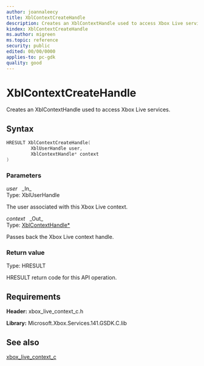 ```yaml
---
author: joannaleecy
title: XblContextCreateHandle
description: Creates an XblContextHandle used to access Xbox Live services.
kindex: XblContextCreateHandle
ms.author: migreen
ms.topic: reference
security: public
edited: 00/00/0000
applies-to: pc-gdk
quality: good
---
```


# XblContextCreateHandle  

Creates an XblContextHandle used to access Xbox Live services.  

## Syntax  
  
```cpp
HRESULT XblContextCreateHandle(  
         XblUserHandle user,  
         XblContextHandle* context  
)  
```  
  
### Parameters  
  
*user* &nbsp;&nbsp;\_In\_  
Type: XblUserHandle  
  
The user associated with this Xbox Live context.  
  
*context* &nbsp;&nbsp;\_Out\_  
Type: [XblContextHandle*](../../types_c/handles/xblcontexthandle.md)  
  
Passes back the Xbox Live context handle.  
  
  
### Return value  
Type: HRESULT
  
HRESULT return code for this API operation.
  
## Requirements  
  
**Header:** xbox_live_context_c.h
  
**Library:** Microsoft.Xbox.Services.141.GSDK.C.lib
  
## See also  
[xbox_live_context_c](../xbox_live_context_c_members.md)  
  
  